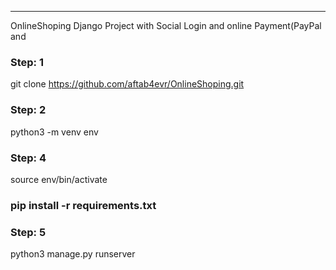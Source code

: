 <hr>
OnlineShoping Django Project with Social Login and online Payment(PayPal and  
<h3>Step: 1</h3>

git clone https://github.com/aftab4evr/OnlineShoping.git

<h3>Step: 2</h3>
python3 -m venv env

<h3>Step: 4 </h3>
source env/bin/activate

<h3>pip install -r requirements.txt</h3>

<h3>Step: 5</h3>
python3 manage.py runserver
